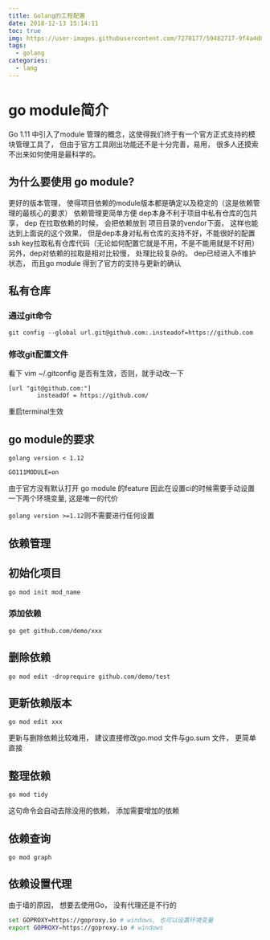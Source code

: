 ```yaml
---
title: Golang的工程配置
date: 2018-12-13 15:14:11
toc: true
img: https://user-images.githubusercontent.com/7270177/59482717-9f4a4d80-8e9c-11e9-82b0-58254e0f4c4b.png
tags:
  - golang
categories:
  - lang
---
```


# go module简介

Go 1.11 中引入了module 管理的概念，这使得我们终于有一个官方正式支持的模块管理工具了， 但由于官方工具刚出功能还不是十分完善，易用， 很多人还摸索不出来如何使用是最科学的。

## 为什么要使用 go module?

 更好的版本管理， 使得项目依赖的module版本都是确定以及稳定的（这是依赖管理的最核心的要求）
依赖管理更简单方便
dep本身不利于项目中私有仓库的包共享， dep 在拉取依赖的时候， 会把依赖放到 项目目录的vendor下面， 这样也能达到上面说的这个效果，
但是dep本身对私有仓库的支持不好，不能很好的配置ssh key拉取私有仓库代码（无论如何配置它就是不用，不是不能用就是不好用）
另外，dep对依赖的拉取是相对比较慢， 处理比较复杂的。
dep已经进入不维护状态， 而且go module 得到了官方的支持与更新的确认


## 私有仓库
### 通过git命令
```
git config --global url.git@github.com:.insteadof=https://github.com
```

### 修改git配置文件
看下 vim ~/.gitconfig 是否有生效，否则，就手动改一下
```
[url "git@github.com:"]
        insteadOf = https://github.com/
```
重启terminal生效

## go module的要求
`golang version < 1.12`
```
GO111MODULE=on
```
由于官方没有默认打开 go module 的feature 因此在设置ci的时候需要手动设置一下两个环境变量, 这是唯一的代价

`golang version >=1.12`则不需要进行任何设置


## 依赖管理

## 初始化项目
```
go mod init mod_name
```

### 添加依赖
```
go get github.com/demo/xxx
```
## 删除依赖
```
go mod edit -droprequire github.com/demo/test
```

## 更新依赖版本
```
go mod edit xxx
```
更新与删除依赖比较难用， 建议直接修改go.mod 文件与go.sum 文件， 更简单直接

## 整理依赖 
```
go mod tidy
```
这句命令会自动去除没用的依赖， 添加需要增加的依赖

## 依赖查询
```
go mod graph
```

## 依赖设置代理
由于墙的原因， 想要去使用Go， 没有代理还是不行的

```bash
set GOPROXY=https://goproxy.io # windows, 也可以设置环境变量
export GOPROXY=https://goproxy.io # windows
```
